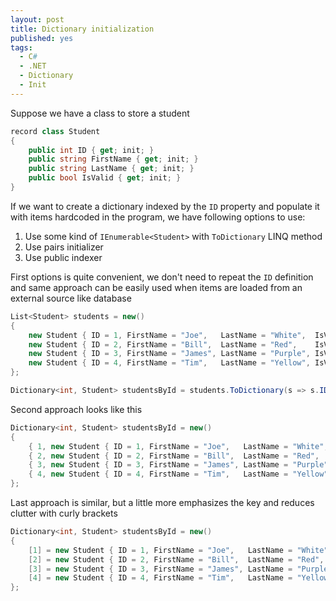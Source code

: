 ```yaml
---
layout: post
title: Dictionary initialization
published: yes
tags:
  - C#
  - .NET
  - Dictionary
  - Init
---
```

Suppose we have a class to store a student

```c#
record class Student
{
    public int ID { get; init; }
    public string FirstName { get; init; }
    public string LastName { get; init; }
    public bool IsValid { get; init; }
}
```

If we want to create a dictionary indexed by the `ID` property and populate it with items hardcoded in the program, we have following options to use:

 1. Use some kind of `IEnumerable<Student>` with `ToDictionary` LINQ method
 2. Use pairs initializer
 3. Use public indexer

First options is quite convenient, we don't need to repeat the `ID` definition and same approach can be easily used when items are loaded from an external source like database

```c#
List<Student> students = new()
{
    new Student { ID = 1, FirstName = "Joe",   LastName = "White",  IsValid = true },
    new Student { ID = 2, FirstName = "Bill",  LastName = "Red",    IsValid = true },
    new Student { ID = 3, FirstName = "James", LastName = "Purple", IsValid = false },
    new Student { ID = 4, FirstName = "Tim",   LastName = "Yellow", IsValid = true },
};

Dictionary<int, Student> studentsById = students.ToDictionary(s => s.ID);
```

Second approach looks like this

```c#
Dictionary<int, Student> studentsById = new()
{
    { 1, new Student { ID = 1, FirstName = "Joe",   LastName = "White",  IsValid = true } },
    { 2, new Student { ID = 2, FirstName = "Bill",  LastName = "Red",    IsValid = true } },
    { 3, new Student { ID = 3, FirstName = "James", LastName = "Purple", IsValid = false } },
    { 4, new Student { ID = 4, FirstName = "Tim",   LastName = "Yellow", IsValid = true } },
};
```

Last approach is similar, but a little more emphasizes the key and reduces clutter with curly brackets

```c#
Dictionary<int, Student> studentsById = new()
{
    [1] = new Student { ID = 1, FirstName = "Joe",   LastName = "White",  IsValid = true },
    [2] = new Student { ID = 2, FirstName = "Bill",  LastName = "Red",    IsValid = true },
    [3] = new Student { ID = 3, FirstName = "James", LastName = "Purple", IsValid = false },
    [4] = new Student { ID = 4, FirstName = "Tim",   LastName = "Yellow", IsValid = true },
};
```
